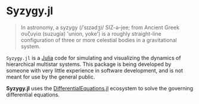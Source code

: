 # Syzygy.jl

> In astronomy, a syzygy (/ˈsɪzədʒi/ SIZ-ə-jee; from Ancient Greek συζυγία (suzugía) 'union, yoke') is a roughly straight-line configuration of three or more celestial bodies in a gravitational system.

`Syzygy.jl` is a [Julia](https://julialang.org/) code for simulating and visualizing the dynamics of hierarchical multistar systems. This package is being developed by someone with very little experience in software development, and is not meant for use by the general public. 

**Syzygy.jl** uses the [DifferentialEquations.jl](https://diffeq.sciml.ai/) ecosystem to solve the governing differential equations. 